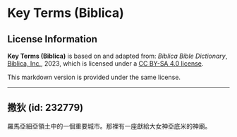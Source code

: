 # Key Terms (Biblica)

## License Information

**Key Terms (Biblica)** is based on and adapted from: _Biblica Bible Dictionary_, [Biblica, Inc.](https://www.biblica.com/), 2023, which is licensed under a [CC BY-SA 4.0 license](https://creativecommons.org/licenses/by-sa/4.0/legalcode.en).

This markdown version is provided under the same license.



--------------------------------

## 撒狄 (id: 232779)

羅馬亞細亞領土中的一個重要城市。那裡有一座獻給大女神亞底米的神廟。


